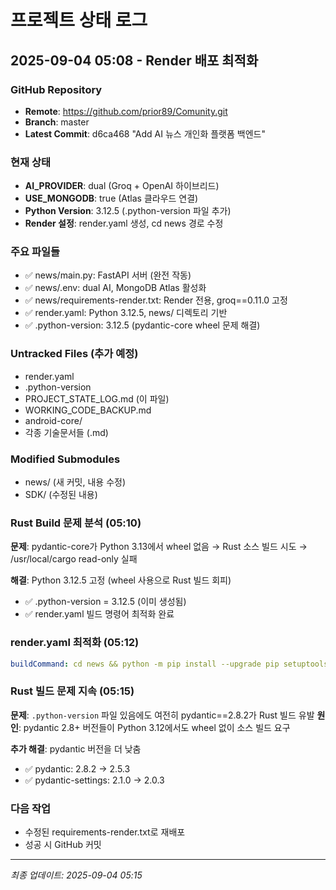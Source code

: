 # 프로젝트 상태 로그

## 2025-09-04 05:08 - Render 배포 최적화

### GitHub Repository
- **Remote**: https://github.com/prior89/Comunity.git
- **Branch**: master
- **Latest Commit**: d6ca468 "Add AI 뉴스 개인화 플랫폼 백엔드"

### 현재 상태
- **AI_PROVIDER**: dual (Groq + OpenAI 하이브리드)
- **USE_MONGODB**: true (Atlas 클라우드 연결)
- **Python Version**: 3.12.5 (.python-version 파일 추가)
- **Render 설정**: render.yaml 생성, cd news 경로 수정

### 주요 파일들
- ✅ news/main.py: FastAPI 서버 (완전 작동)
- ✅ news/.env: dual AI, MongoDB Atlas 활성화
- ✅ news/requirements-render.txt: Render 전용, groq==0.11.0 고정
- ✅ render.yaml: Python 3.12.5, news/ 디렉토리 기반
- ✅ .python-version: 3.12.5 (pydantic-core wheel 문제 해결)

### Untracked Files (추가 예정)
- render.yaml
- .python-version
- PROJECT_STATE_LOG.md (이 파일)
- WORKING_CODE_BACKUP.md
- android-core/
- 각종 기술문서들 (.md)

### Modified Submodules
- news/ (새 커밋, 내용 수정)
- SDK/ (수정된 내용)

### Rust Build 문제 분석 (05:10)
**문제**: pydantic-core가 Python 3.13에서 wheel 없음 → Rust 소스 빌드 시도 → /usr/local/cargo read-only 실패

**해결**: Python 3.12.5 고정 (wheel 사용으로 Rust 빌드 회피)
- ✅ .python-version = 3.12.5 (이미 생성됨)  
- ✅ render.yaml 빌드 명령어 최적화 완료

### render.yaml 최적화 (05:12)
```yaml
buildCommand: cd news && python -m pip install --upgrade pip setuptools wheel && python -m pip install -r requirements-render.txt
```

### Rust 빌드 문제 지속 (05:15)
**문제**: `.python-version` 파일 있음에도 여전히 pydantic==2.8.2가 Rust 빌드 유발
**원인**: pydantic 2.8+ 버전들이 Python 3.12에서도 wheel 없이 소스 빌드 요구

**추가 해결**: pydantic 버전을 더 낮춤
- ✅ pydantic: 2.8.2 → 2.5.3  
- ✅ pydantic-settings: 2.1.0 → 2.0.3

### 다음 작업
- 수정된 requirements-render.txt로 재배포
- 성공 시 GitHub 커밋

---
*최종 업데이트: 2025-09-04 05:15*